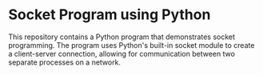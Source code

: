 # Socket Program using Python
This repository contains a Python program that demonstrates socket programming. The program uses Python's built-in socket module to create a client-server connection, allowing for communication between two separate processes on a network.
